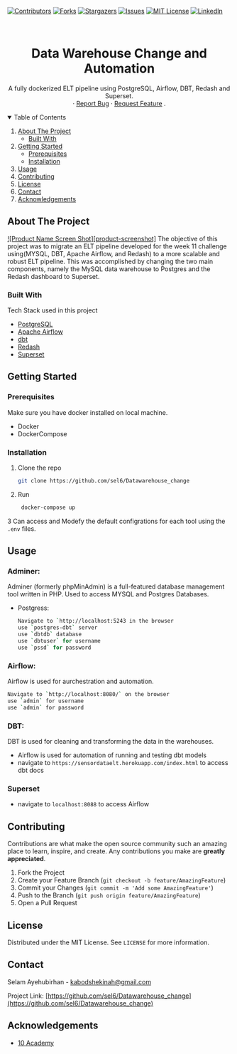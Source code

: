 [![Contributors][contributors-shield]][contributors-url]
[![Forks][forks-shield]][forks-url]
[![Stargazers][stars-shield]][stars-url]
[![Issues][issues-shield]][issues-url]
[![MIT License][license-shield]][license-url]
[![LinkedIn][linkedin-shield]][linkedin-url]


<!-- PROJECT LOGO -->
<br />
<p align="center">
  <a href="https://github.com/sel6/Datawarehouse_change">
  </a>
  <h1 align="center">Data Warehouse Change and Automation</h1>
  <p align="center">
    A fully dockerized ELT pipeline using PostgreSQL, Airflow, DBT, Redash and Superset.
    <br />
    ·
    <a href="https://github.com/sel6/Datawarehouse_change/issues">Report Bug</a>
    ·
    <a href="https://github.com/sel6/Datawarehouse_change/issues">Request Feature</a>
    .
  </p>
</p>



<!-- TABLE OF CONTENTS -->
<details open="open">
  <summary>Table of Contents</summary>
  <ol>
    <li>
      <a href="#about-the-project">About The Project</a>
      <ul>
        <li><a href="#built-with">Built With</a></li>
      </ul>
    </li>
    <li>
      <a href="#getting-started">Getting Started</a>
      <ul>
        <li><a href="#prerequisites">Prerequisites</a></li>
        <li><a href="#installation">Installation</a></li>
      </ul>
    </li>
    <li><a href="#usage">Usage</a></li>
    <li><a href="#contributing">Contributing</a></li>
    <li><a href="#license">License</a></li>
    <li><a href="#contact">Contact</a></li>
    <li><a href="#acknowledgements">Acknowledgements</a></li>
  </ol>
</details>



<!-- ABOUT THE PROJECT -->
## About The Project

[![Product Name Screen Shot][product-screenshot]](https://example.com)
The objective of this project was to migrate an ELT pipeline developed for the week 11 challenge using(MYSQL, DBT, Apache Airflow, and Redash) to a more scalable and robust ELT pipeline. This was accomplished by changing the two main components, namely the MySQL data warehouse to Postgres and the Redash dashboard to Superset.

### Built With

Tech Stack used in this project
* [PostgreSQL](https://www.postgresql.org/)
* [Apache Airflow](https://jquery.com)
* [dbt](https://laravel.com)
* [Redash](https://laravel.com)
* [Superset](https://superset.apache.org/)



<!-- GETTING STARTED -->
## Getting Started

### Prerequisites

Make sure you have docker installed on local machine.
* Docker
* DockerCompose
  
### Installation

1. Clone the repo
   ```sh
   git clone https://github.com/sel6/Datawarehouse_change
   ```
2. Run
   ```sh
    docker-compose up
   ```
3 Can access and Modefy the default configrations for each tool using the `.env` files.


<!-- USAGE EXAMPLES -->
## Usage

### Adminer: 
Adminer (formerly phpMinAdmin) is a full-featured database management tool written in PHP. Used to access MYSQL and Postgres Databases.
- Postgress:
   ```sh
   Navigate to `http://localhost:5243 in the browser
   use `postgres-dbt` server
   use `dbtdb` database
   use `dbtuser` for username
   use `pssd` for password
   ```
### Airflow: 
  Airflow is used for aurchestration and automation.
   ```sh
   Navigate to `http://localhost:8080/` on the browser
   use `admin` for username
   use `admin` for password
   ```
### DBT:
DBT is used for cleaning and transforming the data in the warehouses. 
- Airflow is used for automation of running and testing dbt models
- navigate to `https://sensordataelt.herokuapp.com/index.html` to access dbt docs

### Superset
- navigate to `localhost:8088` to access Airflow 



<!-- CONTRIBUTING -->
## Contributing

Contributions are what make the open source community such an amazing place to learn, inspire, and create. Any contributions you make are **greatly appreciated**.

1. Fork the Project
2. Create your Feature Branch (`git checkout -b feature/AmazingFeature`)
3. Commit your Changes (`git commit -m 'Add some AmazingFeature'`)
4. Push to the Branch (`git push origin feature/AmazingFeature`)
5. Open a Pull Request



<!-- LICENSE -->
## License

Distributed under the MIT License. See `LICENSE` for more information.



<!-- CONTACT -->
## Contact

Selam Ayehubirhan - kabodshekinah@gmail.com

Project Link: [https://github.com/sel6/Datawarehouse_change](https://github.com/sel6/Datawarehouse_change)



<!-- ACKNOWLEDGEMENTS -->
## Acknowledgements
* [10 Academy](https://www.10academy.org/)



<!-- MARKDOWN LINKS & IMAGES -->
<!-- https://www.markdownguide.org/basic-syntax/#reference-style-links -->
[contributors-shield]: https://img.shields.io/github/contributors/sel6/Datawarehouse_change.svg?style=for-the-badge
[contributors-url]: https://github.com/sel6/Datawarehouse_change/graphs/contributors
[forks-shield]: https://img.shields.io/github/forks/sel6/Datawarehouse_change.svg?style=for-the-badge
[forks-url]: https://github.com/sel6/Datawarehouse_change/network/members
[stars-shield]: https://img.shields.io/github/stars/sel6/Datawarehouse_change.svg?style=for-the-badge
[stars-url]: https://github.com/sel6/Datawarehouse_change/stargazers
[issues-shield]: https://img.shields.io/github/issues/sel6/Datawarehouse_change.svg?style=for-the-badge
[issues-url]: https://github.com/sel6/Datawarehouse_change/issues
[license-shield]: https://img.shields.io/github/license/sel6/Datawarehouse_change.svg?style=for-the-badge
[license-url]: https://github.com/sel6/Datawarehouse_change/blob/master/LICENSE.txt
[linkedin-shield]: https://img.shields.io/badge/-LinkedIn-black.svg?style=for-the-badge&logo=linkedin&colorB=555
[linkedin-url]: https://www.linkedin.com/in/selam-ayehubirhan-42909617a//

